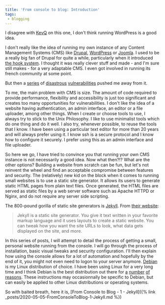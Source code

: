 ```yaml
---
title: 'From console to blog: Introduction'
tags:
 - blogging
---
```


I disagree with [KevQ](https://kevq.uk/which-wordpress-plugins-i-use/) on this one, I don't think running WordPress is a good idea. 

I don't really like the idea of running my own instance of any Content Management Systems (CMS) like [Drupal](https://www.drupal.org/), [WordPress](https://wordpress.com/) or [Joomla](https://www.joomla.org/). I used to be a really big fan of Drupal for quite a while, particularly when it introduced [the hook system](https://api.drupal.org/api/drupal/includes!module.inc/group/hooks/5.x). I thought it was really clever stuff and made - and I'm sure still makes - for a very adaptable CMS. I even got involved in running its french community at some point.

But then a [series](https://www.drupal.org/node/2146839) of [disastrous](https://www.drupal.org/sa-core-2018-004) [vulnerabilities](https://www.drupal.org/sa-core-2019-003) pushed me away from it. 

To me, the main problem with CMS is size. The amount of code required to provide performance, flexibility and accessibility is just too significant and creates too many opportunities for vulnerabilities. I don't like the idea of a website having authentication, an admin interface, an editor or a file uploader, among other things. When I create or choose tools to use, I always try to stick to the Unix Philosophy. I like to use minimalist tools which do one thing and do it well. I also try, whenever possible, to reuse the tools that I know. I have been using a particular text editor for more than 20 years and will always prefer using it. I know ssh is a secure protocol and I know how to configure it securely. I prefer using this as an admin interface and file uploader. 

So here we go, I have tried to convince you that running your own CMS instance is not necessarily a good idea. Now what then?!? What are the other options?  Building a website from scratch can be fun, but let's not reinvent the wheel and find an acceptable compromise between features and security. The (relatively) new kid on the block when it comes to running small websites is to use a static site generator. It allows its users to generate static HTML pages from plain text files. Once generated, the HTML files are served as static files by a web server software such as Apache HTTPD or Nginx, and do not require any server side scripting. 

The 800-pound gorilla of static site generators is [Jekyll](https://jekyllrb.com/). From [their website](https://jekyllrb.com/docs/): 
> Jekyll is a static site generator. You give it text written in your favorite markup language and it uses layouts to create a static website. You can tweak how you want the site URLs to look, what data gets displayed on the site, and more.

In this series of posts, I will attempt to detail the process of getting a small, personal website running from the console. I will go through the process of installation, basic visual tweaks and security configuration. I'll then explain how using the console allows for a lot of automation and hopefully by the end of it, you might not even need to logon to your server anymore.  [Debian](https://debian.org) is my Linux distribution of choice. I have been using Linux for a very long time and I think Debian is the best distribution out there for [a](https://www.debian.org/doc/manuals/project-history/manifesto.en.html)  [number](https://wiki.debian.org/DebianPackageManagement)  [of](https://www.debian.org/devel/debian-installer/)  [reasons](https://www.debian.org/distrib/packages). These instructions may occasionnally be specific to Debian, but can easily be applied to other Linux distributions or operating systems.

So with baited breath, here it is, [From Console to Blog - 1 - Jekyll]({% link _posts/2020-05-05-FromConsoleToBlog-1-Jekyll.md %}) 
